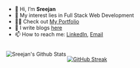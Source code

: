 - 👋 Hi, I’m **Sreejan**
- 👀 My interest lies in Full Stack Web Development
- :man_technologist: Check out [My Portfolio](https://sreejan.xyz/)
- 📝 I write blogs [here](https://sreejan.hashnode.dev/) 
- 📫 How to reach me: [LinkedIn](https://www.linkedin.com/in/sreejanchaudhury), [Email](mailto:sreejan147@gmail.com)

<br />

<img align="left" alt="Sreejan's Github Stats" src="https://github-readme-stats.vercel.app/api?username=Sreejan-22&show_icons=true&hide_border=true">

[![GitHub Streak](https://github-readme-streak-stats.herokuapp.com/?user=Sreejan-22)](https://git.io/streak-stats)
<!---
Sreejan-22/Sreejan-22 is a ✨ special ✨ repository because its `README.md` (this file) appears on your GitHub profile.
You can click the Preview link to take a look at your changes.
--->
